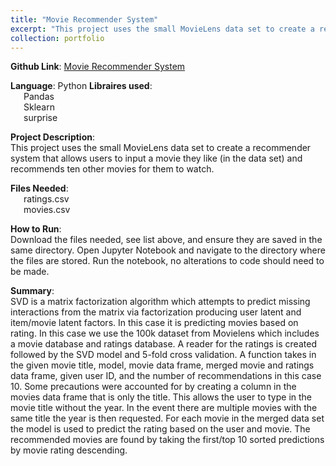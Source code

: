 ```yaml
---
title: "Movie Recommender System"
excerpt: "This project uses the small MovieLens data set to create a recommender system that allows users to input a movie they like (in the data set) and recommends ten other movies for them to watch."
collection: portfolio
---
```


**Github Link**: [Movie Recommender System](https://github.com/laurenthompson4477/laurenthompson4477.github.io/tree/main/Movie_Recommender_System)

**Language**: Python
**Libraires used**: <br>
&ensp;&ensp;&ensp;Pandas<br>
&ensp;&ensp;&ensp;Sklearn<br>
&ensp;&ensp;&ensp;surprise<br>

**Project Description**: <br>
This project uses the small MovieLens data set to create a recommender system that allows users to input a movie they like (in the data set) and recommends ten other movies for them to watch.

**Files Needed**:<br>
	&ensp;&ensp;&ensp;ratings.csv<br>
	&ensp;&ensp;&ensp;movies.csv<br>

**How to Run**:<br>
Download the files needed, see list above, and ensure they are saved in the same directory. Open Jupyter Notebook and navigate to the directory where the files are stored. Run the notebook, no alterations to code should need to be made.

**Summary**:<br>
SVD is a matrix factorization algorithm which attempts to predict missing interactions from the matrix via factorization producing user latent and item/movie latent factors. In this case it is predicting movies based on rating. In this case we use the 100k dataset from Movielens which includes a movie database and ratings database. A reader for the ratings is created followed by the SVD model and 5-fold cross validation. A function takes in the given movie title, model, movie data frame, merged movie and ratings data frame, given user ID, and the number of recommendations in this case 10. Some precautions were accounted for by creating a column in the movies data frame that is only the title. This allows the user to type in the movie title without the year. In the event there are multiple movies with the same title the year is then requested. For each movie in the merged data set the model is used to predict the rating based on the user and movie. The recommended movies are found by taking the first/top 10 sorted predictions by movie rating descending.
